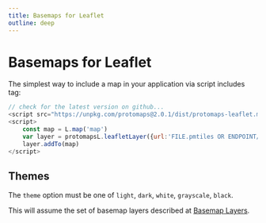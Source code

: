 ```yaml
---
title: Basemaps for Leaflet
outline: deep
---
```


# Basemaps for Leaflet

The simplest way to include a map in your application via script includes tag:

```js
// check for the latest version on github...
<script src="https://unpkg.com/protomaps@2.0.1/dist/protomaps-leaflet.min.js"></script>
<script>
    const map = L.map('map')
    var layer = protomapsL.leafletLayer({url:'FILE.pmtiles OR ENDPOINT/{z}/{x}/{y}.mvt', theme: 'light'})
    layer.addTo(map)
</script>
```

## Themes

The `theme` option must be one of `light`, `dark`, `white`, `grayscale`, `black`.

This will assume the set of basemap layers described at [Basemap Layers](/basemaps/layers).

